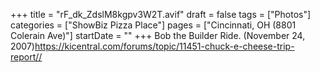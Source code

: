 +++
title = "rF_dk_ZdslM8kgpv3W2T.avif"
draft = false
tags = ["Photos"]
categories = ["ShowBiz Pizza Place"]
pages = ["Cincinnati, OH (8801 Colerain Ave)"]
startDate = ""
+++
Bob the Builder Ride. (November 24, 2007)https://kicentral.com/forums/topic/11451-chuck-e-cheese-trip-report//
